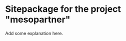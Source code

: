 Sitepackage for the project "mesopartner"
==============================================================

Add some explanation here.

